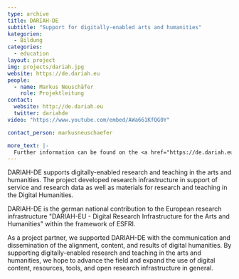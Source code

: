 ```yaml
---
type: archive
title: DARIAH-DE
subtitle: "Support for digitally-enabled arts and humanities"
kategorien:
  - Bildung
categories:
  - education
layout: project
img: projects/dariah.jpg
website: https://de.dariah.eu
people:
  - name: Markus Neuschäfer
    role: Projektleitung
contact:
  website: http://de.dariah.eu
  twitter: dariahde
video: "https://www.youtube.com/embed/AWa661KfQG0Y"

contact_person: markusneuschaefer

more_text: |-
  Further information can be found on the <a href="https://de.dariah.eu">website</a> of Dariah.
---
```

DARIAH-DE supports digitally-enabled research and teaching in the arts and humanities. The project developed research infrastructure in support of service and research data as well as materials for research and teaching in the Digital Humanities.

DARIAH-DE is the german national contribution to the European research infrastructure "DARIAH-EU - Digital Research Infrastructure for the Arts and Humanities" within the framework of ESFRI.

As a project partner, we supported DARIAH-DE with the communication and dissemination of the alignment, content, and results of digital humanities.
By supporting digitally-enabled research and teaching in the arts and humanities, we hope to advance the field and  expand the use of digital content, resources, tools, and open research infrastructure in general.
